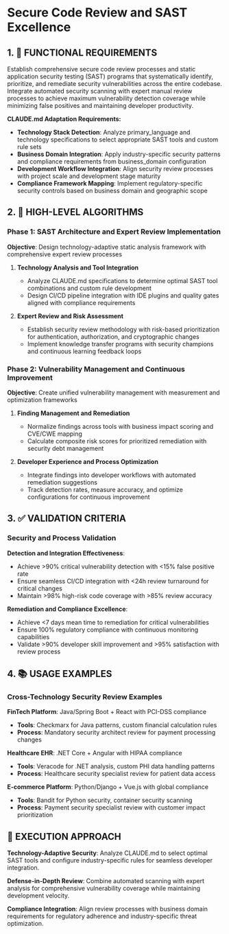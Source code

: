# Secure Code Review and SAST Excellence

## 1. 🎯 FUNCTIONAL REQUIREMENTS

Establish comprehensive secure code review processes and static application security testing (SAST) programs that systematically identify, prioritize, and remediate security vulnerabilities across the entire codebase. Integrate automated security scanning with expert manual review processes to achieve maximum vulnerability detection coverage while minimizing false positives and maintaining developer productivity.

**CLAUDE.md Adaptation Requirements:**
- **Technology Stack Detection**: Analyze primary_language and technology specifications to select appropriate SAST tools and custom rule sets
- **Business Domain Integration**: Apply industry-specific security patterns and compliance requirements from business_domain configuration
- **Development Workflow Integration**: Align security review processes with project scale and development stage maturity
- **Compliance Framework Mapping**: Implement regulatory-specific security controls based on business domain and geographic scope

## 2. 🔄 HIGH-LEVEL ALGORITHMS

### Phase 1: SAST Architecture and Expert Review Implementation
**Objective**: Design technology-adaptive static analysis framework with comprehensive expert review processes

1. **Technology Analysis and Tool Integration**
   - Analyze CLAUDE.md specifications to determine optimal SAST tool combinations and custom rule development
   - Design CI/CD pipeline integration with IDE plugins and quality gates aligned with compliance requirements

2. **Expert Review and Risk Assessment**
   - Establish security review methodology with risk-based prioritization for authentication, authorization, and cryptographic changes
   - Implement knowledge transfer programs with security champions and continuous learning feedback loops

### Phase 2: Vulnerability Management and Continuous Improvement
**Objective**: Create unified vulnerability management with measurement and optimization frameworks

1. **Finding Management and Remediation**
   - Normalize findings across tools with business impact scoring and CVE/CWE mapping
   - Calculate composite risk scores for prioritized remediation with security debt management

2. **Developer Experience and Process Optimization**
   - Integrate findings into developer workflows with automated remediation suggestions
   - Track detection rates, measure accuracy, and optimize configurations for continuous improvement

## 3. ✅ VALIDATION CRITERIA

### Security and Process Validation
**Detection and Integration Effectiveness**:
- Achieve >90% critical vulnerability detection with <15% false positive rate
- Ensure seamless CI/CD integration with <24h review turnaround for critical changes
- Maintain >98% high-risk code coverage with >85% review accuracy

**Remediation and Compliance Excellence**:
- Achieve <7 days mean time to remediation for critical vulnerabilities
- Ensure 100% regulatory compliance with continuous monitoring capabilities
- Validate >90% developer skill improvement and >95% satisfaction with review process

## 4. 📚 USAGE EXAMPLES

### Cross-Technology Security Review Examples

**FinTech Platform**: Java/Spring Boot + React with PCI-DSS compliance
- **Tools**: Checkmarx for Java patterns, custom financial calculation rules
- **Process**: Mandatory security architect review for payment processing changes

**Healthcare EHR**: .NET Core + Angular with HIPAA compliance
- **Tools**: Veracode for .NET analysis, custom PHI data handling patterns
- **Process**: Healthcare security specialist review for patient data access

**E-commerce Platform**: Python/Django + Vue.js with global compliance
- **Tools**: Bandit for Python security, container security scanning
- **Process**: Payment security specialist review with customer impact prioritization

## 🎯 EXECUTION APPROACH

**Technology-Adaptive Security**: Analyze CLAUDE.md to select optimal SAST tools and configure industry-specific rules for seamless developer integration.

**Defense-in-Depth Review**: Combine automated scanning with expert analysis for comprehensive vulnerability coverage while maintaining development velocity.

**Compliance Integration**: Align review processes with business domain requirements for regulatory adherence and industry-specific threat optimization.